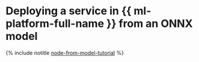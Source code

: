 # Deploying a service in {{ ml-platform-full-name }} from an ONNX model

{% include notitle [node-from-model-tutorial](../../_tutorials/ml-ai/node-from-model.md) %}